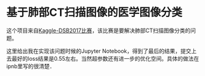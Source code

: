 # 基于肺部CT扫描图像的医学图像分类

这个项目来自[Kaggle-DSB2017比赛](https://www.kaggle.com/c/data-science-bowl-2017/)，该比赛是要解决肺部CT扫描图像分类的问题。

这里给出我在实现该问题时候的Jupyter Notebook，得到了最后的结果，提交上去最好的loss结果是0.55左右。当然超参数还有进一步的优化空间。具体的做法在ipnb里写的很清楚．